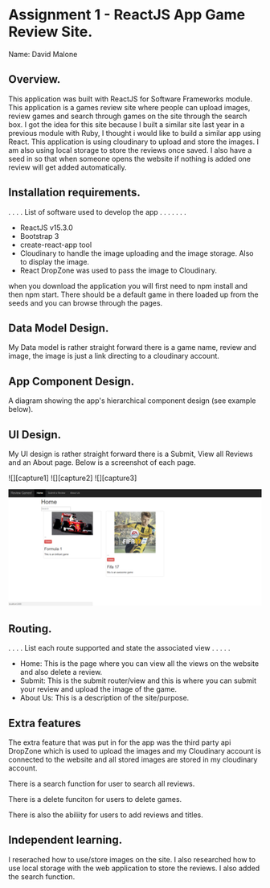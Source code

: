 # Assignment 1 - ReactJS App Game Review Site.

Name: David Malone

## Overview.
This application was built with ReactJS for Software Frameworks module.  This application is a games review site where people can upload images, review games and search through games on the site through the search box.  I got the idea for this site because I built a similar site last year in a previous module with Ruby, I thought i would like to build a similar app using React.  This application is using cloudinary to upload and store the images.  I am also using local storage to store the reviews once saved.  I also have a seed in so that when someone opens the website if nothing is added one review will get added automatically.

## Installation requirements.
. . . .  List of software used to develop the app . . . . . . . 
+ ReactJS v15.3.0
+ Bootstrap 3
+ create-react-app tool
+ Cloudinary to handle the image uploading and the image storage.  Also to display 	the image.
+ React DropZone was used to pass the image to Cloudinary.

when you download the application you will first need to npm install and then npm start.  There should be a default game in there loaded up from the seeds and you can browse through the pages.

## Data Model Design.

My Data model is rather straight forward there is a game name, review and image, the image is just a link directing to a cloudinary account.  


## App Component Design.

A diagram showing the app's hierarchical component design (see example below). 


## UI Design.

My UI design is rather straight forward there is a Submit, View all Reviews and an About page.  Below is a screenshot of each page.

![][capture1]
![][capture2]
![][capture3]

![alt text](screenshots/Capture.png "Description goes here")

## Routing.
. . . . List each route supported and state the associated view . . . . . 

+ Home: This is the page where you can view all the views on the website and also delete a review.
+ Submit: This is the submit router/view and this is where you can submit your review and upload the image of the game.
+ About Us: This is a description of the site/purpose.


## Extra features

The extra feature that was put in for the app was the third party api DropZone which is used to upload the images and my Cloudinary account is connected to the website and all stored images are stored in my cloudinary account. 

There is a search function for user to search all reviews.   

There is a delete funciton for users to delete games.

There is also the abiliity for users to add reviews and titles.
## Independent learning.

I reserached how to use/store images on the site.   I also researched how to use local storage with the web application to store the reviews.  I also added the search function.



[image1]: ./model.png
[image2]: ./capture1.png
[image3]: ./capture2.png
[image4]: ./capture.png